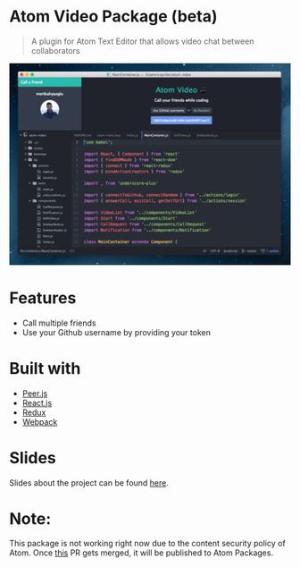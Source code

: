 # Atom Video Package (beta)

> A plugin for Atom Text Editor that allows video chat between collaborators

![A screenshot of your package](screenshot.png)

# Features
* Call multiple friends
* Use your Github username by providing your token

# Built with
* [Peer.js](http://peerjs.com/)
* [React.js](https://facebook.github.io/react/)
* [Redux](http://redux.js.org/)
* [Webpack](http://webpack.github.io/)

# Slides
Slides about the project can be found [here](https://slides.com/mertkahyaoglu/senior).

# Note:
This package is not working right now due to the content security policy of Atom. Once [this](https://github.com/atom/atom/pull/11552) PR gets merged, it will be published to Atom Packages.
